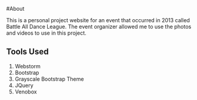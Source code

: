 #About

This is a personal project website for an event that occurred in 2013 called Battle All Dance League.
The event organizer allowed me to use the photos and videos to use in this project.

## Tools Used
1) Webstorm
2) Bootstrap
3) Grayscale Bootstrap Theme
4) JQuery
5) Venobox
